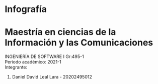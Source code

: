 # Infografía
# Maestría en ciencias de la Información y las Comunicaciones

INGENIERÍA DE SOFTWARE I Gr:495-1 <br>
Periodo académico: 2021-1 <br>
Integrante: 
<ol>
<li>Daniel David Leal Lara - 20202495012</li>
</ol>
